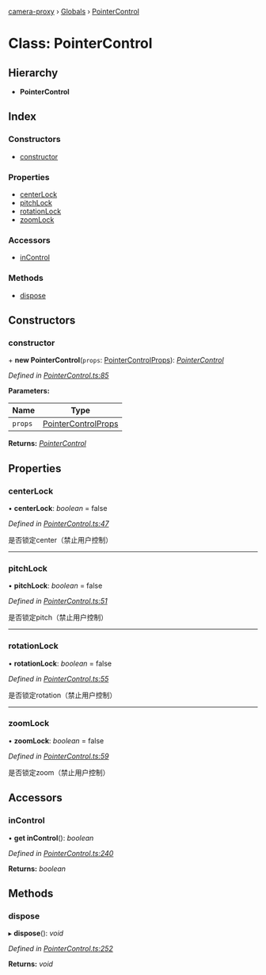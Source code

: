[camera-proxy](../README.md) › [Globals](../globals.md) › [PointerControl](pointercontrol.md)

# Class: PointerControl

## Hierarchy

* **PointerControl**

## Index

### Constructors

* [constructor](pointercontrol.md#constructor)

### Properties

* [centerLock](pointercontrol.md#centerlock)
* [pitchLock](pointercontrol.md#pitchlock)
* [rotationLock](pointercontrol.md#rotationlock)
* [zoomLock](pointercontrol.md#zoomlock)

### Accessors

* [inControl](pointercontrol.md#incontrol)

### Methods

* [dispose](pointercontrol.md#dispose)

## Constructors

###  constructor

\+ **new PointerControl**(`props`: [PointerControlProps](../interfaces/pointercontrolprops.md)): *[PointerControl](pointercontrol.md)*

*Defined in [PointerControl.ts:85](https://github.com/alibaba/camera-proxy/blob/c129bee/src/PointerControl.ts#L85)*

**Parameters:**

Name | Type |
------ | ------ |
`props` | [PointerControlProps](../interfaces/pointercontrolprops.md) |

**Returns:** *[PointerControl](pointercontrol.md)*

## Properties

###  centerLock

• **centerLock**: *boolean* = false

*Defined in [PointerControl.ts:47](https://github.com/alibaba/camera-proxy/blob/c129bee/src/PointerControl.ts#L47)*

是否锁定center（禁止用户控制）

___

###  pitchLock

• **pitchLock**: *boolean* = false

*Defined in [PointerControl.ts:51](https://github.com/alibaba/camera-proxy/blob/c129bee/src/PointerControl.ts#L51)*

是否锁定pitch（禁止用户控制）

___

###  rotationLock

• **rotationLock**: *boolean* = false

*Defined in [PointerControl.ts:55](https://github.com/alibaba/camera-proxy/blob/c129bee/src/PointerControl.ts#L55)*

是否锁定rotation（禁止用户控制）

___

###  zoomLock

• **zoomLock**: *boolean* = false

*Defined in [PointerControl.ts:59](https://github.com/alibaba/camera-proxy/blob/c129bee/src/PointerControl.ts#L59)*

是否锁定zoom（禁止用户控制）

## Accessors

###  inControl

• **get inControl**(): *boolean*

*Defined in [PointerControl.ts:240](https://github.com/alibaba/camera-proxy/blob/c129bee/src/PointerControl.ts#L240)*

**Returns:** *boolean*

## Methods

###  dispose

▸ **dispose**(): *void*

*Defined in [PointerControl.ts:252](https://github.com/alibaba/camera-proxy/blob/c129bee/src/PointerControl.ts#L252)*

**Returns:** *void*
